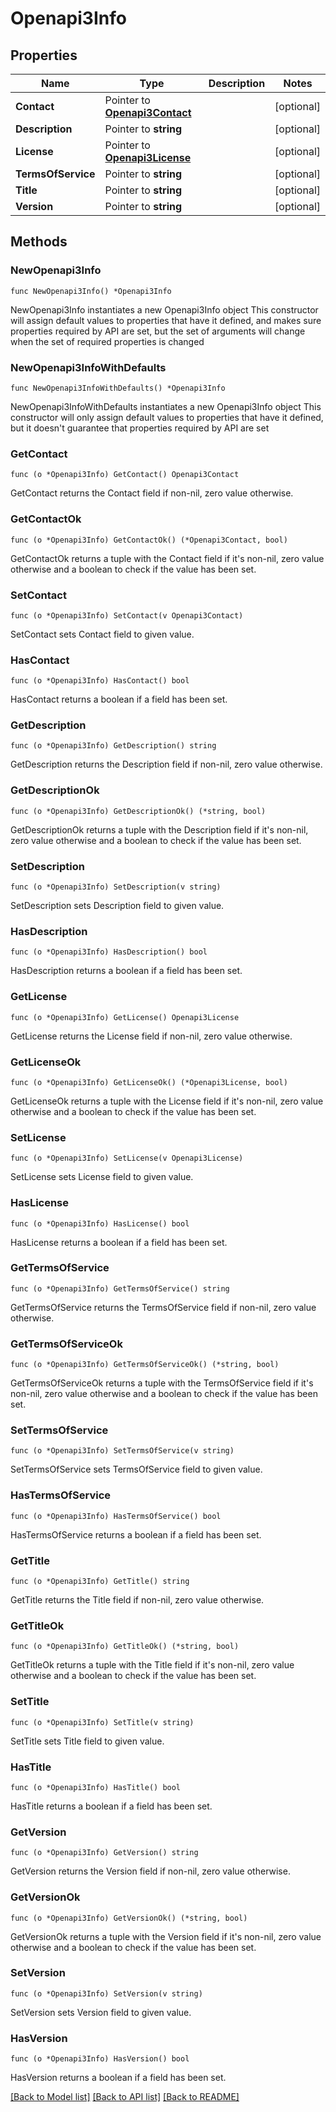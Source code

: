 # Openapi3Info

## Properties

Name | Type | Description | Notes
------------ | ------------- | ------------- | -------------
**Contact** | Pointer to [**Openapi3Contact**](Openapi3Contact.md) |  | [optional] 
**Description** | Pointer to **string** |  | [optional] 
**License** | Pointer to [**Openapi3License**](Openapi3License.md) |  | [optional] 
**TermsOfService** | Pointer to **string** |  | [optional] 
**Title** | Pointer to **string** |  | [optional] 
**Version** | Pointer to **string** |  | [optional] 

## Methods

### NewOpenapi3Info

`func NewOpenapi3Info() *Openapi3Info`

NewOpenapi3Info instantiates a new Openapi3Info object
This constructor will assign default values to properties that have it defined,
and makes sure properties required by API are set, but the set of arguments
will change when the set of required properties is changed

### NewOpenapi3InfoWithDefaults

`func NewOpenapi3InfoWithDefaults() *Openapi3Info`

NewOpenapi3InfoWithDefaults instantiates a new Openapi3Info object
This constructor will only assign default values to properties that have it defined,
but it doesn't guarantee that properties required by API are set

### GetContact

`func (o *Openapi3Info) GetContact() Openapi3Contact`

GetContact returns the Contact field if non-nil, zero value otherwise.

### GetContactOk

`func (o *Openapi3Info) GetContactOk() (*Openapi3Contact, bool)`

GetContactOk returns a tuple with the Contact field if it's non-nil, zero value otherwise
and a boolean to check if the value has been set.

### SetContact

`func (o *Openapi3Info) SetContact(v Openapi3Contact)`

SetContact sets Contact field to given value.

### HasContact

`func (o *Openapi3Info) HasContact() bool`

HasContact returns a boolean if a field has been set.

### GetDescription

`func (o *Openapi3Info) GetDescription() string`

GetDescription returns the Description field if non-nil, zero value otherwise.

### GetDescriptionOk

`func (o *Openapi3Info) GetDescriptionOk() (*string, bool)`

GetDescriptionOk returns a tuple with the Description field if it's non-nil, zero value otherwise
and a boolean to check if the value has been set.

### SetDescription

`func (o *Openapi3Info) SetDescription(v string)`

SetDescription sets Description field to given value.

### HasDescription

`func (o *Openapi3Info) HasDescription() bool`

HasDescription returns a boolean if a field has been set.

### GetLicense

`func (o *Openapi3Info) GetLicense() Openapi3License`

GetLicense returns the License field if non-nil, zero value otherwise.

### GetLicenseOk

`func (o *Openapi3Info) GetLicenseOk() (*Openapi3License, bool)`

GetLicenseOk returns a tuple with the License field if it's non-nil, zero value otherwise
and a boolean to check if the value has been set.

### SetLicense

`func (o *Openapi3Info) SetLicense(v Openapi3License)`

SetLicense sets License field to given value.

### HasLicense

`func (o *Openapi3Info) HasLicense() bool`

HasLicense returns a boolean if a field has been set.

### GetTermsOfService

`func (o *Openapi3Info) GetTermsOfService() string`

GetTermsOfService returns the TermsOfService field if non-nil, zero value otherwise.

### GetTermsOfServiceOk

`func (o *Openapi3Info) GetTermsOfServiceOk() (*string, bool)`

GetTermsOfServiceOk returns a tuple with the TermsOfService field if it's non-nil, zero value otherwise
and a boolean to check if the value has been set.

### SetTermsOfService

`func (o *Openapi3Info) SetTermsOfService(v string)`

SetTermsOfService sets TermsOfService field to given value.

### HasTermsOfService

`func (o *Openapi3Info) HasTermsOfService() bool`

HasTermsOfService returns a boolean if a field has been set.

### GetTitle

`func (o *Openapi3Info) GetTitle() string`

GetTitle returns the Title field if non-nil, zero value otherwise.

### GetTitleOk

`func (o *Openapi3Info) GetTitleOk() (*string, bool)`

GetTitleOk returns a tuple with the Title field if it's non-nil, zero value otherwise
and a boolean to check if the value has been set.

### SetTitle

`func (o *Openapi3Info) SetTitle(v string)`

SetTitle sets Title field to given value.

### HasTitle

`func (o *Openapi3Info) HasTitle() bool`

HasTitle returns a boolean if a field has been set.

### GetVersion

`func (o *Openapi3Info) GetVersion() string`

GetVersion returns the Version field if non-nil, zero value otherwise.

### GetVersionOk

`func (o *Openapi3Info) GetVersionOk() (*string, bool)`

GetVersionOk returns a tuple with the Version field if it's non-nil, zero value otherwise
and a boolean to check if the value has been set.

### SetVersion

`func (o *Openapi3Info) SetVersion(v string)`

SetVersion sets Version field to given value.

### HasVersion

`func (o *Openapi3Info) HasVersion() bool`

HasVersion returns a boolean if a field has been set.


[[Back to Model list]](../README.md#documentation-for-models) [[Back to API list]](../README.md#documentation-for-api-endpoints) [[Back to README]](../README.md)


